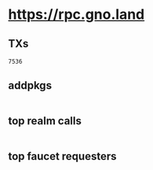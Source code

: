 # https://rpc.gno.land

## TXs
```
7536
```

## addpkgs
```
```

## top realm calls
```
```

## top faucet requesters
```
```

